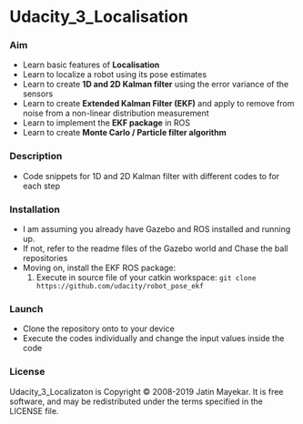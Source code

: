 # Udacity_3_Localisation

### Aim

- Learn basic features of **Localisation** 
- Learn to localize a robot using its pose estimates
- Learn to create **1D and 2D Kalman filter** using the error variance of the sensors
- Learn to create **Extended Kalman Filter (EKF)** and apply to remove from noise from a non-linear distribution measurement
- Learn to implement the **EKF package** in ROS
- Learn to create **Monte Carlo / Particle filter algorithm**

### Description

- Code snippets for 1D and 2D Kalman filter with different codes to for each step

### Installation

- I am assuming you already have Gazebo and ROS installed and running up.
- If not, refer to the readme files of the Gazebo world and Chase the ball repositories
- Moving on, install the EKF ROS package:
  1. Execute in source file of your catkin workspace: `git clone https://github.com/udacity/robot_pose_ekf`

### Launch

- Clone the repository onto to your device 
- Execute the codes individually and change the input values inside the code

### License

Udacity_3_Localizaton is Copyright © 2008-2019 Jatin Mayekar. It is free software, and may be redistributed under the terms specified in the LICENSE file.
